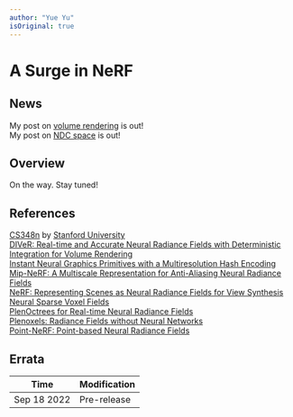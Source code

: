 ```yaml
---
author: "Yue Yu"
isOriginal: true
---
```

# A Surge in NeRF

## News

My post on [volume rendering](./nerf_rendering.html) is out!<br>
My post on [NDC space](./nerf_ndc.html) is out!
## Overview

On the way. Stay tuned!

## References

[CS348n](http://graphics.stanford.edu/courses/cs348n-22-winter/) by [Stanford University](https://cs.stanford.edu/)<br>
[DIVeR: Real-time and Accurate Neural Radiance Fields with Deterministic Integration for Volume Rendering](https://arxiv.org/abs/2111.10427)<br>
[Instant Neural Graphics Primitives with a Multiresolution Hash Encoding](https://nvlabs.github.io/instant-ngp/assets/mueller2022instant.pdf)<br>
[Mip-NeRF: A Multiscale Representation for Anti-Aliasing Neural Radiance Fields](https://arxiv.org/abs/2103.13415)<br>
[NeRF: Representing Scenes as Neural Radiance Fields for View Synthesis](https://arxiv.org/abs/2003.08934)<br>
[Neural Sparse Voxel Fields](https://arxiv.org/abs/2007.11571)<br>
[PlenOctrees for Real-time Neural Radiance Fields](https://arxiv.org/abs/2103.14024)<br>
[Plenoxels: Radiance Fields without Neural Networks](https://arxiv.org/abs/2112.05131)<br>
[Point-NeRF: Point-based Neural Radiance Fields](https://arxiv.org/abs/2201.08845)

## Errata

| Time        | Modification    |
| ---         | ---             |
| Sep 18 2022 | Pre-release     |
